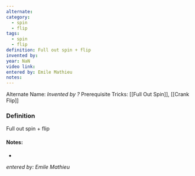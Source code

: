 ```yaml
---
alternate: 
category:
  - spin
  - flip
tags:
  - spin
  - flip
definition: Full out spin + flip
invented by: 
year: NaN
video link: 
entered by: Emile Mathieu
notes: 
---
```

Alternate Name: 
*Invented by ?*
Prerequisite Tricks: [[Full Out Spin]], [[Crank Flip]]

### Definition
Full out spin + flip


#### Notes:
- 
*entered by: Emile Mathieu*
